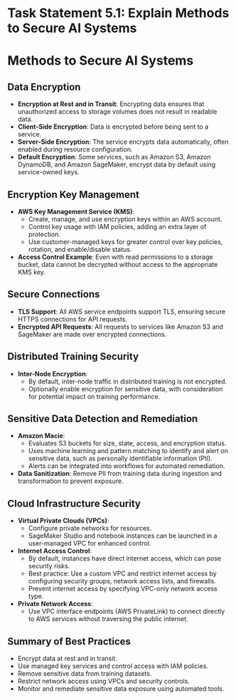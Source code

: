 # Task Statement 5.1: Explain Methods to Secure AI Systems

# Methods to Secure AI Systems

## Data Encryption

- **Encryption at Rest and in Transit**: Encrypting data ensures that unauthorized access to storage volumes does not result in readable data.
- **Client-Side Encryption**: Data is encrypted before being sent to a service.
- **Server-Side Encryption**: The service encrypts data automatically, often enabled during resource configuration.
- **Default Encryption**: Some services, such as Amazon S3, Amazon DynamoDB, and Amazon SageMaker, encrypt data by default using service-owned keys.

## Encryption Key Management

- **AWS Key Management Service (KMS)**: 
  - Create, manage, and use encryption keys within an AWS account.
  - Control key usage with IAM policies, adding an extra layer of protection.
  - Use customer-managed keys for greater control over key policies, rotation, and enable/disable status.
- **Access Control Example**: Even with read permissions to a storage bucket, data cannot be decrypted without access to the appropriate KMS key.

## Secure Connections

- **TLS Support**: All AWS service endpoints support TLS, ensuring secure HTTPS connections for API requests.
- **Encrypted API Requests**: All requests to services like Amazon S3 and SageMaker are made over encrypted connections.

## Distributed Training Security

- **Inter-Node Encryption**: 
  - By default, inter-node traffic in distributed training is not encrypted.
  - Optionally enable encryption for sensitive data, with consideration for potential impact on training performance.

## Sensitive Data Detection and Remediation

- **Amazon Macie**:
  - Evaluates S3 buckets for size, state, access, and encryption status.
  - Uses machine learning and pattern matching to identify and alert on sensitive data, such as personally identifiable information (PII).
  - Alerts can be integrated into workflows for automated remediation.
- **Data Sanitization**: Remove PII from training data during ingestion and transformation to prevent exposure.

## Cloud Infrastructure Security

- **Virtual Private Clouds (VPCs)**:
  - Configure private networks for resources.
  - SageMaker Studio and notebook instances can be launched in a user-managed VPC for enhanced control.
- **Internet Access Control**:
  - By default, instances have direct internet access, which can pose security risks.
  - Best practice: Use a custom VPC and restrict internet access by configuring security groups, network access lists, and firewalls.
  - Prevent internet access by specifying VPC-only network access type.
- **Private Network Access**:
  - Use VPC interface endpoints (AWS PrivateLink) to connect directly to AWS services without traversing the public internet.

## Summary of Best Practices

- Encrypt data at rest and in transit.
- Use managed key services and control access with IAM policies.
- Remove sensitive data from training datasets.
- Restrict network access using VPCs and security controls.
- Monitor and remediate sensitive data exposure using automated tools.